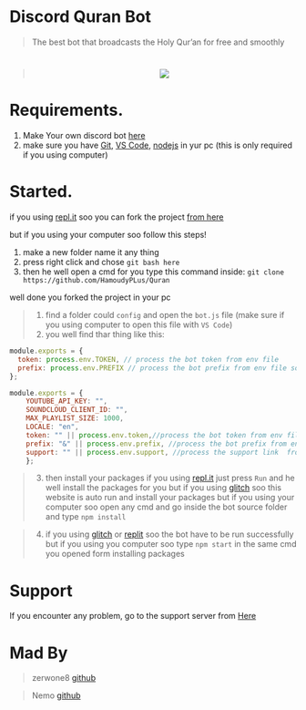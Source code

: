 # Discord Quran Bot



> The best bot that broadcasts the Holy Qur’an for free and smoothly

> <h1 align="center"><img src="https://cdn.discordapp.com/attachments/796003807095816263/868035841690329160/unknown.png"></h1>
#  Requirements.

1. Make Your own discord bot [here](https://discord.com/developers/applications/)
3. make sure you have [Git](https://git-scm.com/downloads), [VS Code](https://code.visualstudio.com/download), [nodejs](https://nodejs.org/en/download/current/) in yur pc (this is only required if you using computer)

# Started.

if you using [repl.it](https://www.replit.com/) soo you can fork the project [from here](https://replit.com/@NIR0/rexom?v=1)


but if you using your computer soo follow this steps!

1. make a new folder name it any thing
2. press right click and chose `git bash here`
3. then he well open a cmd for you type this command inside: `git clone https://github.com/HamoudyPLus/Quran`

well done you forked the project in your pc

> 1. find a folder could `config` and open the `bot.js` file (make sure if you using computer to open this file with `VS Code`)
> 2. you well find thar thing like this:
```js
module.exports = {
  token: process.env.TOKEN, // process the bot token from env file
  prefix: process.env.PREFIX // process the bot prefix from env file soo go to your .env file and type inside "PREFIX=Your bot prefix"
};

module.exports = {
	YOUTUBE_API_KEY: "",
	SOUNDCLOUD_CLIENT_ID: "",
	MAX_PLAYLIST_SIZE: 1000,
	LOCALE: "en",
    token: "" || process.env.token,//process the bot token from env file or here
    prefix: "&" || process.env.prefix, //process the bot prefix from env file or here
	support: "" || process.env.support, //process the support link  from env file or here
	};
```

> 3. then install your packages if you using [repl.it](https://www.replit.com/) just press `Run` and he well install the packages for you but if you using [glitch](https://www.glitch.com/) soo this website is auto run and install your packages but if you using your computer soo open any cmd and go inside the bot source folder and type `npm install`

> 4. if you using [glitch](https://www.glitch.com/) or [replit](https://replit.com/) soo the bot have to be run successfully but if you using you computer soo type `npm start` in the same cmd you opened form installing packages

# Support

If you encounter any problem, go to the support server from [Here](https://discord.gg/dPBRZxsNst)

# Mad By
> zerwone8 [github](https://github.com/zerwone)

> Nemo [github](https://github.com/nemocutegirl)
